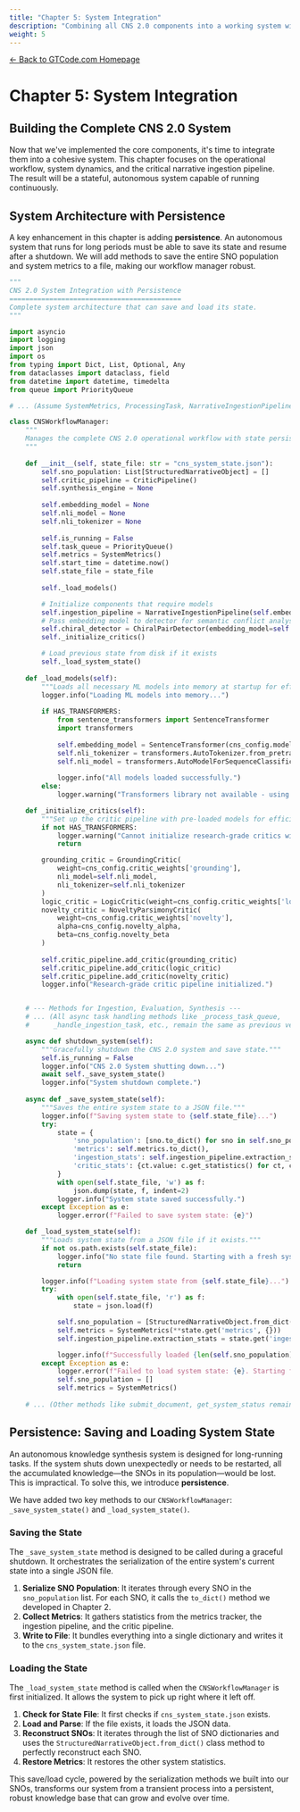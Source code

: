 ```yaml
---
title: "Chapter 5: System Integration"
description: "Combining all CNS 2.0 components into a working system with workflow management"
weight: 5
---
```


<div class="guide-header">
    <a href="/" class="home-link">← Back to GTCode.com Homepage</a>
</div>

# Chapter 5: System Integration

## Building the Complete CNS 2.0 System

Now that we've implemented the core components, it's time to integrate them into a cohesive system. This chapter focuses on the operational workflow, system dynamics, and the critical narrative ingestion pipeline. The result will be a stateful, autonomous system capable of running continuously.

## System Architecture with Persistence

A key enhancement in this chapter is adding **persistence**. An autonomous system that runs for long periods must be able to save its state and resume after a shutdown. We will add methods to save the entire SNO population and system metrics to a file, making our workflow manager robust.

```python
"""
CNS 2.0 System Integration with Persistence
===========================================
Complete system architecture that can save and load its state.
"""

import asyncio
import logging
import json
import os
from typing import Dict, List, Optional, Any
from dataclasses import dataclass, field
from datetime import datetime, timedelta
from queue import PriorityQueue

# ... (Assume SystemMetrics, ProcessingTask, NarrativeIngestionPipeline are defined as before) ...

class CNSWorkflowManager:
    """
    Manages the complete CNS 2.0 operational workflow with state persistence.
    """
    
    def __init__(self, state_file: str = "cns_system_state.json"):
        self.sno_population: List[StructuredNarrativeObject] = []
        self.critic_pipeline = CriticPipeline()
        self.synthesis_engine = None
        
        self.embedding_model = None
        self.nli_model = None
        self.nli_tokenizer = None
        
        self.is_running = False
        self.task_queue = PriorityQueue()
        self.metrics = SystemMetrics()
        self.start_time = datetime.now()
        self.state_file = state_file
        
        self._load_models()

        # Initialize components that require models
        self.ingestion_pipeline = NarrativeIngestionPipeline(self.embedding_model)
        # Pass embedding model to detector for semantic conflict analysis
        self.chiral_detector = ChiralPairDetector(embedding_model=self.embedding_model)
        self._initialize_critics()

        # Load previous state from disk if it exists
        self._load_system_state()
    
    def _load_models(self):
        """Loads all necessary ML models into memory at startup for efficient reuse"""
        logger.info("Loading ML models into memory...")
        
        if HAS_TRANSFORMERS:
            from sentence_transformers import SentenceTransformer
            import transformers
            
            self.embedding_model = SentenceTransformer(cns_config.models['embedding'])
            self.nli_tokenizer = transformers.AutoTokenizer.from_pretrained(cns_config.models['nli'])
            self.nli_model = transformers.AutoModelForSequenceClassification.from_pretrained(cns_config.models['nli'])
            
            logger.info("All models loaded successfully.")
        else:
            logger.warning("Transformers library not available - using fallback implementations")

    def _initialize_critics(self):
        """Set up the critic pipeline with pre-loaded models for efficiency"""
        if not HAS_TRANSFORMERS:
            logger.warning("Cannot initialize research-grade critics without transformers.")
            return

        grounding_critic = GroundingCritic(
            weight=cns_config.critic_weights['grounding'],
            nli_model=self.nli_model,
            nli_tokenizer=self.nli_tokenizer
        )
        logic_critic = LogicCritic(weight=cns_config.critic_weights['logic'])
        novelty_critic = NoveltyParsimonyCritic(
            weight=cns_config.critic_weights['novelty'],
            alpha=cns_config.novelty_alpha,
            beta=cns_config.novelty_beta
        )
        
        self.critic_pipeline.add_critic(grounding_critic)
        self.critic_pipeline.add_critic(logic_critic)
        self.critic_pipeline.add_critic(novelty_critic)
        logger.info("Research-grade critic pipeline initialized.")


    # --- Methods for Ingestion, Evaluation, Synthesis ---
    # ... (All async task handling methods like _process_task_queue,
    #      _handle_ingestion_task, etc., remain the same as previous version) ...

    async def shutdown_system(self):
        """Gracefully shutdown the CNS 2.0 system and save state."""
        self.is_running = False
        logger.info("CNS 2.0 System shutting down...")
        await self._save_system_state()
        logger.info("System shutdown complete.")
    
    async def _save_system_state(self):
        """Saves the entire system state to a JSON file."""
        logger.info(f"Saving system state to {self.state_file}...")
        try:
            state = {
                'sno_population': [sno.to_dict() for sno in self.sno_population],
                'metrics': self.metrics.to_dict(),
                'ingestion_stats': self.ingestion_pipeline.extraction_stats,
                'critic_stats': {ct.value: c.get_statistics() for ct, c in self.critic_pipeline.critics.items()}
            }
            with open(self.state_file, 'w') as f:
                json.dump(state, f, indent=2)
            logger.info("System state saved successfully.")
        except Exception as e:
            logger.error(f"Failed to save system state: {e}")

    def _load_system_state(self):
        """Loads system state from a JSON file if it exists."""
        if not os.path.exists(self.state_file):
            logger.info("No state file found. Starting with a fresh system.")
            return

        logger.info(f"Loading system state from {self.state_file}...")
        try:
            with open(self.state_file, 'r') as f:
                state = json.load(f)

            self.sno_population = [StructuredNarrativeObject.from_dict(sno_data) for sno_data in state.get('sno_population', [])]
            self.metrics = SystemMetrics(**state.get('metrics', {}))
            self.ingestion_pipeline.extraction_stats = state.get('ingestion_stats', {})

            logger.info(f"Successfully loaded {len(self.sno_population)} SNOs. System restored.")
        except Exception as e:
            logger.error(f"Failed to load system state: {e}. Starting fresh.")
            self.sno_population = []
            self.metrics = SystemMetrics()
    
    # ... (Other methods like submit_document, get_system_status remain the same) ...
```

## Persistence: Saving and Loading System State

An autonomous knowledge synthesis system is designed for long-running tasks. If the system shuts down unexpectedly or needs to be restarted, all the accumulated knowledge—the SNOs in its population—would be lost. This is impractical. To solve this, we introduce **persistence**.

We have added two key methods to our `CNSWorkflowManager`: `_save_system_state()` and `_load_system_state()`.

### Saving the State

The `_save_system_state` method is designed to be called during a graceful shutdown. It orchestrates the serialization of the entire system's current state into a single JSON file.

1.  **Serialize SNO Population**: It iterates through every SNO in the `sno_population` list. For each SNO, it calls the `to_dict()` method we developed in Chapter 2.
2.  **Collect Metrics**: It gathers statistics from the metrics tracker, the ingestion pipeline, and the critic pipeline.
3.  **Write to File**: It bundles everything into a single dictionary and writes it to the `cns_system_state.json` file.

### Loading the State

The `_load_system_state` method is called when the `CNSWorkflowManager` is first initialized. It allows the system to pick up right where it left off.

1.  **Check for State File**: It first checks if `cns_system_state.json` exists.
2.  **Load and Parse**: If the file exists, it loads the JSON data.
3.  **Reconstruct SNOs**: It iterates through the list of SNO dictionaries and uses the `StructuredNarrativeObject.from_dict()` class method to perfectly reconstruct each SNO.
4.  **Restore Metrics**: It restores the other system statistics.

This save/load cycle, powered by the serialization methods we built into our SNOs, transforms our system from a transient process into a persistent, robust knowledge base that can grow and evolve over time.
